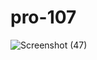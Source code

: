 # pro-107

![Screenshot (47)](https://user-images.githubusercontent.com/73591403/134526660-bbf32ec2-4578-4e12-8a31-72f71e1a2fe7.png)
